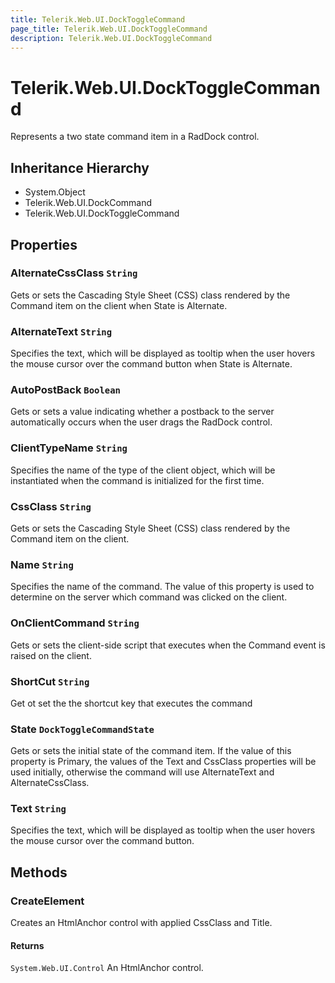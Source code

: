 ```yaml
---
title: Telerik.Web.UI.DockToggleCommand
page_title: Telerik.Web.UI.DockToggleCommand
description: Telerik.Web.UI.DockToggleCommand
---
```


# Telerik.Web.UI.DockToggleCommand

Represents a two state command item in a RadDock control.

## Inheritance Hierarchy

* System.Object
* Telerik.Web.UI.DockCommand
* Telerik.Web.UI.DockToggleCommand

## Properties

###  AlternateCssClass `String`

Gets or sets the Cascading Style Sheet (CSS) class rendered by the Command item
            on the client when State is Alternate.

###  AlternateText `String`

Specifies the text, which will be displayed as tooltip when the user
            hovers the mouse cursor over the command button when State is Alternate.

###  AutoPostBack `Boolean`

Gets or sets a value indicating whether a postback to the server 
            automatically occurs when the user drags the RadDock control.

###  ClientTypeName `String`

Specifies the name of the type of the client object, which 
            will be instantiated when the command is initialized for the first time.

###  CssClass `String`

Gets or sets the Cascading Style Sheet (CSS) class rendered by the Command item
            on the client.

###  Name `String`

Specifies the name of the command. The value of this property is used 
            to determine on the server which command was clicked on the client.

###  OnClientCommand `String`

Gets or sets the client-side script that executes when the Command event is raised
            on the client.

###  ShortCut `String`

Get ot set the the shortcut key that executes the command

###  State `DockToggleCommandState`

Gets or sets the initial state of the command item. If the value of this property
            is Primary, the values of the Text and CssClass properties will be used initially,
            otherwise the command will use AlternateText and AlternateCssClass.

###  Text `String`

Specifies the text, which will be displayed as tooltip when the user
            hovers the mouse cursor over the command button.

## Methods

###  CreateElement

Creates an HtmlAnchor control with applied CssClass and Title.

#### Returns

`System.Web.UI.Control` An HtmlAnchor control.

